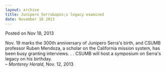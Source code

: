 ```yaml
---
layout: archive
title: Junipero Serra&apos;s legacy examined
date: November 18 2013
---
```





<span class="date">Posted on Nov 18, 2013    </span>
<p>Nov. 19 marks the 300th anniversary of Junipero Serra&apos;s birth,
and CSUMB professor Ruben Mendoza, a scholar on the California
mission system, has been busy granting interviews. . . CSUMB will
host a symposium on Serra&apos;s legacy on his birthday.<br>
&#x2013; <em>Monterey Herald</em>, Nov. 12, 2013</br></p>





